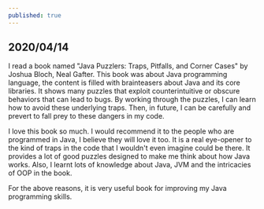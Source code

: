 ```yaml
---
published: true
---
```

## 2020/04/14

I read a book named "Java Puzzlers: Traps, Pitfalls, and Corner Cases" by Joshua Bloch,  Neal Gafter. This book was about Java programming language, the content is filled with brainteasers about Java and its core libraries. It shows many puzzles that exploit counterintuitive or obscure behaviors that can lead to bugs. By working through the puzzles, I can learn how to avoid these underlying traps. Then, in future, I can be carefully and prevert to fall prey to these dangers in my code. 

I love this book so much. I would recommend it to the people who are programmed in Java, I believe they will love it too. It is a real eye-opener to the kind of traps in the code that I wouldn't even imagine could be there. It provides a lot of good puzzles designed to make me think about how Java works. Also, I learnt lots of knowledge about Java, JVM and the intricacies of OOP in the book. 

For the above reasons, it is very useful book for improving my Java programming skills. 

 <img src="https://images-na.ssl-images-amazon.com/images/I/51TZ1WcVNnL._SX396_BO1,204,203,200_.jpg" alt="">
